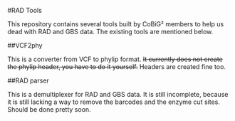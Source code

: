 #RAD Tools


This repository contains several tools built by CoBiG² members to help us dead with RAD and GBS data.
The existing tools are mentioned below.

##VCF2phy

This is a converter from VCF to phylip format. ~~It currently does not create the phylip header, you have to do it yourself.~~ Headers are created fine too.

##RAD parser

This is a demultiplexer for RAD and GBS data. It is still incomplete, because it is still lacking a way to remove the barcodes and the enzyme cut sites. Should be done pretty soon.

